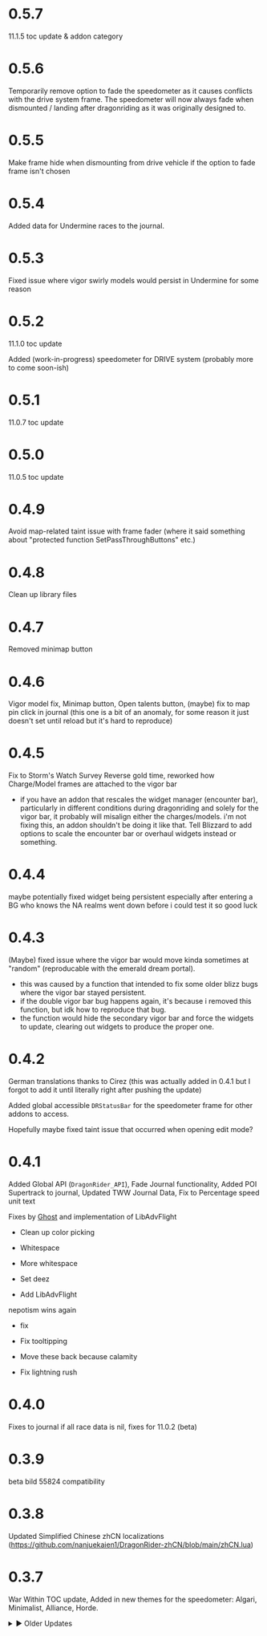 # 0.5.7

11.1.5 toc update & addon category


# 0.5.6

Temporarily remove option to fade the speedometer as it causes conflicts with the drive system frame. The speedometer will now always fade when dismounted / landing after dragonriding as it was originally designed to.

# 0.5.5

Make frame hide when dismounting from drive vehicle if the option to fade frame isn't chosen

# 0.5.4

Added data for Undermine races to the journal.

# 0.5.3

Fixed issue where vigor swirly models would persist in Undermine for some reason

# 0.5.2

11.1.0 toc update

Added (work-in-progress) speedometer for DRIVE system (probably more to come soon-ish)

# 0.5.1

11.0.7 toc update

# 0.5.0

11.0.5 toc update

# 0.4.9

Avoid map-related taint issue with frame fader (where it said something about "protected function SetPassThroughButtons" etc.)

# 0.4.8

Clean up library files

# 0.4.7

Removed minimap button

# 0.4.6

Vigor model fix, Minimap button, Open talents button, (maybe) fix to map pin click in journal (this one is a bit of an anomaly, for some reason it just doesn't set until reload but it's hard to reproduce)

# 0.4.5

Fix to Storm's Watch Survey Reverse gold time, reworked how Charge/Model frames are attached to the vigor bar

 - if you have an addon that rescales the widget manager (encounter bar), particularly in different conditions during dragonriding and solely for the vigor bar, it probably will misalign either the charges/models. i'm not fixing this, an addon shouldn't be doing it like that. Tell Blizzard to add options to scale the encounter bar or overhaul widgets instead or something.

# 0.4.4

maybe potentially fixed widget being persistent especially after entering a BG who knows the NA realms went down before i could test it so good luck

# 0.4.3

(Maybe) fixed issue where the vigor bar would move kinda sometimes at "random" (reproducable with the emerald dream portal).

 - this was caused by a function that intended to fix some older blizz bugs where the vigor bar stayed persistent.
 - if the double vigor bar bug happens again, it's because i removed this function, but idk how to reproduce that bug.
 - the function would hide the secondary vigor bar and force the widgets to update, clearing out widgets to produce the proper one.

# 0.4.2

German translations thanks to Cirez (this was actually added in 0.4.1 but I forgot to add it until literally right after pushing the update)

Added global accessible `DRStatusBar` for the speedometer frame for other addons to access.

Hopefully maybe fixed taint issue that occurred when opening edit mode?

# 0.4.1

Added Global API (`DragonRider_API`), Fade Journal functionality, Added POI Supertrack to journal, Updated TWW Journal Data, Fix to Percentage speed unit text

Fixes by [Ghost](https://github.com/keyboardturner/DragonRider/pull/1) and implementation of LibAdvFlight

* Clean up color picking

* Whitespace

* More whitespace

* Set deez

* Add LibAdvFlight

nepotism wins again

* fix

* Fix tooltipping

* Move these back because calamity

* Fix lightning rush

# 0.4.0

Fixes to journal if all race data is nil, fixes for 11.0.2 (beta)

# 0.3.9

beta bild 55824 compatibility

# 0.3.8

Updated Simplified Chinese zhCN localizations (https://github.com/nanjuekaien1/DragonRider-zhCN/blob/main/zhCN.lua)

# 0.3.7

War Within TOC update, Added in new themes for the speedometer: Algari, Minimalist, Alliance, Horde.

<details>
<summary> ► Older Updates</summary>

# 0.3.6

Minor logic fix to function that "fixes" persistent blizz dragon riding frame

# 0.3.5

Added Nokhud Offensive to properly display 100 yd/s speed cap (was 80)

# 0.3.4

Attempts to once again fix persistent Blizzard dragon riding frame

Updates to zhCN locale

# 0.3.3

Fix to zone check function

# 0.3.2

Fixes for Options Menu API changes in The War Within Beta

# 0.3.1

Fixed swirly smoke effects on the vigor bubbles appearing after collecting bronze orbs in the timeless isle / isle of thunder which additionally restore vigor

# 0.3.0

Adjustments for checking dragonriding speed cap based upon map ID / dragon race buff rather than Riding Abroad, as that buff is now gone in The War Within.

# 0.2.9

fix Forbidden Reach Rush normal score placement in journal

# 0.2.8

nil check for journal, toc bump to 10.2.7

# 0.2.7

added Northrend silver/gold times, handle cleanup of SVs that are temp data when duplicate DRRaceData.lua already exists, updated zhCN locale entries for MuteVigorSound_Settings + TT

# 0.2.6

Added option to mute the vigor sound when gaining vigor naturally.

Future-proof the Lightning Rush / charges ability to no long require the Algarian Stormrider, instead only displaying charges when at least 1 buff stack is present.

(This version should technically be compatible with The War Within Alpha)

# 0.2.5

toc bump to 10.2.6

# 0.2.4

Added some extra translations for [zhCN](https://legacy.curseforge.com/wow/addons/dragon-rider#c48)

# 0.2.3

Dragonriding World Quest tracking can now be found in the journal. Various localizations for "Storm" were missing and now added. [Updates to zhCN](https://legacy.curseforge.com/wow/addons/dragon-rider#c43)

# 0.2.2

Quick fix to "attempt ot compare nil with number" error

# 0.2.1

Added a Dragonriding Journal feature, displaying all character scores in a journal accessible with the command /dragonrider, or by using the Addon Compartment Frame on the minimap.

Some fixes to the Static Charge orbs on the Algarian Stormrider

Slightly reworked some Tooltip code.


# 0.2.0

Added zhCN translations - [枫聖御雷](https://legacy.curseforge.com/wow/addons/dragon-rider#c33)

# 0.1.9

Code cleanup from fade vigor functions

# 0.1.8

Removed fading vigor functionality and option.

# 0.1.7

Added option for adjustment of camera field of view based on gliding speed

# 0.1.6

Experimental fix to the widget frames, hopefully this will make sure only dragonriding widgets will be hidden

# 0.1.5

Code cleanup, color picker updates

# 0.1.4

Quick fix to Vigor Fade

# 0.1.3

Added new frames for the Algarian Stormrider's Static Charges.

# 0.1.2

Added new options to fade the vigor bar and speedometer, an option to toggle the tooltip on the vigor bar that occurs during mouseover, and a fix to the double vigor bar Blizzard bug.

# 0.1.1

Font Fixes - hopefully should fix for russian and maybe other localizations

# 0.1.0

PTR 85% old world flight cap

# 0.0.9

Revert experimental bugfix option for hiding vigor bar as this was unintentionally hiding other bars that were attached to it.

# 0.0.8

Adjustments for 10.2.5 world dragonriding changes with 80% max speed change for [Riding Abroad](https://www.wowhead.com/ptr/spell=432503/riding-abroad)

Modelscene changes when mounted on the Algarian Stormrider, which now display as lightning effects over vigor gems rather than the default swirling wind effects.

Added an experimental bugfix option to hide vigor when dismounted.

# 0.0.7

Fix "assertion failed" issue in 10.2

# 0.0.6

Packager Testing

Added option to toggle the side art "wings" attached to the Vigor.

Minor localization fixes.

</details>

